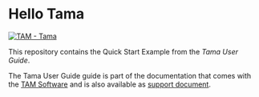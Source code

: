 # Hello Tama

 [![TAM - Tama](https://img.shields.io/static/v1?label=TAM&message=Tama&color=b51839)](https://www.triamec.com/tam-tama.html)

This repository contains the Quick Start Example from the *Tama User Guide*.

The Tama User Guide guide is part of the documentation that comes with the [TAM Software](https://www.triamec.com/en/tam-software-support.html) and is also available as [support document](https://www.triamec.com/en/documents.html).
